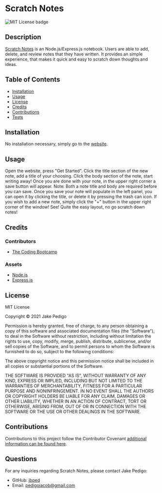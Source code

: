 # Scratch Notes
![MIT License badge](https://img.shields.io/badge/license-MIT_License-green)
## Description
[Scratch Notes](https://scratch-note.herokuapp.com/) is an Node.js/Express.js notebook. Users are able to add, delete, and review notes that they have written. It provides an simple experience, that makes it quick and easy to scratch down thoughts and ideas.

## Table of Contents
* [Installation](#installation)
* [Usage](#usage)
* [License](#license)
* [Credits](#credits)
* [Contributions](#contributions)
* [Tests](#tests)

## Installation
No installation necessary, simply go to the [website](https://scratch-note.herokuapp.com/).

## Usage
Open the website, press "Get Started". Click the title section of the new note, add a title of your choosing. Click the body section of the note, start writing away! Once you are done with your note, in the upper right corner a save button will appear. Note: Both a note title and body are required before you can save. Once you save your note will populate in the left panel, you can open it by clicking the title, or delete it by pressing the trash can icon. If you wish to add a new note, simply click the "+" button in the upper right corner of the window! See! Quite the easy layout, no go scratch down notes!

## Credits
### Contributors
* [The Coding Bootcamp](https://github.com/coding-boot-camp)
 
### Assets
* [Node.js](https://nodejs.org/en/)
* [Express.js](https://expressjs.com/)
        
## License

MIT License

Copyright &copy; 2021 Jake Pedigo

Permission is hereby granted, free of charge, to any person obtaining a copy of this software and associated documentation files (the "Software"), to deal in the Software without restriction, including without limitation the rights to use, copy, modify, merge, publish, distribute, sublicense, and/or sell copies of the Software, and to permit persons to whom the Software is furnished to do so, subject to the following conditions:

The above copyright notice and this permission notice shall be included in all copies or substantial portions of the Software.

THE SOFTWARE IS PROVIDED "AS IS", WITHOUT WARRANTY OF ANY KIND, EXPRESS OR IMPLIED, INCLUDING BUT NOT LIMITED TO THE WARRANTIES OF MERCHANTABILITY, FITNESS FOR A PARTICULAR PURPOSE AND NONINFRINGEMENT. IN NO EVENT SHALL THE AUTHORS OR COPYRIGHT HOLDERS BE LIABLE FOR ANY CLAIM, DAMAGES OR OTHER LIABILITY, WHETHER IN AN ACTION OF CONTRACT, TORT OR OTHERWISE, ARISING FROM, OUT OF OR IN CONNECTION WITH THE SOFTWARE OR THE USE OR OTHER DEALINGS IN THE SOFTWARE.

## Contributions
Contributions to this project follow the Contributor Covenant [additional information can be found here](https://www.contributor-covenant.org/version/2/0/code_of_conduct/).

## Questions
For any inquiries regarding Scratch Notes, please contact Jake Pedigo:
* GitHub: [jbped](https://github.com/jbped)
* Email: <pedigojacob@gmail.com>